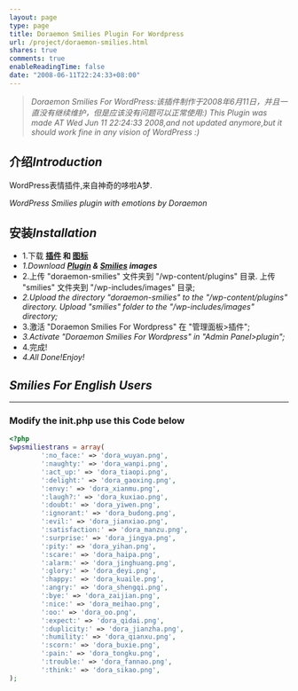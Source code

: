 ```yaml
---
layout: page
type: page
title: Doraemon Smilies Plugin For Wordpress
url: /project/doraemon-smilies.html
shares: true
comments: true
enableReadingTime: false
date: "2008-06-11T22:24:33+08:00"
---
```

> *Doraemon Smilies For WordPress:该插件制作于2008年6月11日，并且一直没有继续维护，但是应该没有问题可以正常使用:)*
> *This Plugin was made AT Wed Jun 11 22:24:33 2008,and not updated anymore,but it should work fine in any vision of WordPress :)*

## 介绍*Introduction*

WordPress表情插件,来自神奇的哆啦A梦.

*WordPress Smilies plugin with emotions by Doraemon*

## 安装*Installation*

- 1.下载 **[插件](/uploads/doraemon-smilies.zip) 和 [图标](/uploads/smilies.zip)**
- *1.Download **[Plugin](/uploads/doraemon-smilies.zip) & [Smilies](/uploads/smilies.zip) images***
- 2.上传 "doraemon-smilies" 文件夹到 "/wp-content/plugins" 目录. 上传 "smilies" 文件夹到 "/wp-includes/images" 目录;
- *2.Upload the directory "doraemon-smilies" to the "/wp-content/plugins" directory. Upload "smilies" folder to the "/wp-includes/images" directory;*
- 3.激活 "Doraemon Smilies For Wordpress" 在 "管理面板>插件";
- *3.Activate "Doraemon Smilies For Wordpress" in "Admin Panel>plugin";*
- 4.完成!
- *4.All Done!Enjoy!*

## *Smilies For English Users*

------

### Modify the **init.php** use this **Code** below

```php
<?php
$wpsmiliestrans = array(
		':no_face:' => 'dora_wuyan.png',
		':naughty:' => 'dora_wanpi.png',
		':act_up:' => 'dora_tiaopi.png',
		':delight:' => 'dora_gaoxing.png',
		':envy:' => 'dora_xianmu.png',
		':laugh?:' => 'dora_kuxiao.png',
		':doubt:' => 'dora_yiwen.png',
		':ignorant:' => 'dora_budong.png',
		':evil:' => 'dora_jianxiao.png',
		':satisfaction:' => 'dora_manzu.png',
		':surprise:' => 'dora_jingya.png',
		':pity:' => 'dora_yihan.png',
		':scare:' => 'dora_haipa.png',
		':alarm:' => 'dora_jinghuang.png',
		':glory:' => 'dora_deyi.png',
		':happy:' => 'dora_kuaile.png',
		':angry:' => 'dora_shengqi.png',
		':bye:' => 'dora_zaijian.png',
		':nice:' => 'dora_meihao.png',
		':oo:' => 'dora_oo.png',
		':expect:' => 'dora_qidai.png',
		':duplicity:' => 'dora_jianzha.png',
		':humility:' => 'dora_qianxu.png',
		':scorn:' => 'dora_buxie.png',
		':pain:' => 'dora_tongku.png',
		':trouble:' => 'dora_fannao.png',
		':think:' => 'dora_sikao.png',
);
```

